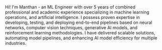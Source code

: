 Hi! I'm Manthan - an ML Engineer with over 5 years of combined professional and academic experience specializing in machine learning operations, and artificial intelligence. I possess proven expertise in developing, testing, and deploying end-to-end pipelines based on neural networks, computer vision techniques, generative AI models, and reinforcement learning methodologies. I have delivered scalable solutions, automating model pipelines, and enhancing AI model efficiency for multiple industries.
